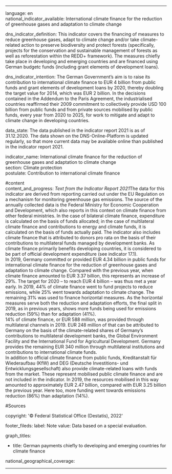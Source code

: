 ---

language: en    
national_indicator_available: International climate finance for the reduction of greenhouse gases and adaptation to climate change    

dns_indicator_definition: This indicator covers the financing of measures to reduce greenhouse gases, adapt to climate change and/or take climate-related action to preserve biodiversity and protect forests (specifically, projects for the conservation and sustainable management of forests as well as reforestation within the REDD+ framework). The measures chiefly take place in developing and emerging countries and are financed using German budgetc funds (including grant elements of development loans).    

dns_indicator_intention: The German Government’s aim is to raise its contribution to international climate finance to EUR 4 billion from public funds and grant elements of development loans by 2020, thereby doubling the target value for 2014, which was EUR 2 billion. In the decisions contained in the Addendum to the Paris Agreement, the industrialised countries reaffirmed their 2009 commitment to collectively provide USD 100 billion from public funds and from private sources mobilised by public funds, every year from 2020 to 2025, for work to mitigate and adapt to climate change in developing countries.    

data_state: The data published in the indicator report 2021 is as of 31.12.2020. The data shown on the DNS-Online-Platform is updated regularly, so that more current data may be available online than published in the indicator report 2021.    

indicator_name: International climate finance for the reduction of greenhouse gases and adaptation to climate change    
section: Climate protection    
postulate: Contribution to international climate finance    

#content     
content_and_progress: <i>Text from the Indicator Report 2021</i>The data for this indicator are derived from reporting carried out under the EU Regulation on a mechanism for monitoring greenhouse gas emissions. The source of the annually collected data is the Federal Ministry for Economic Cooperation and Development, which also reports in this context on climate finance from other federal ministries. In the case of bilateral climate finance, expenditure is calculated on the basis of funds allocated; in the case of multilateral climate finance and contributions to energy and climate funds, it is calculated on the basis of funds actually paid. The indicator also includes climate finance that is attributed to donors pro rata on the basis of their contributions to multilateral funds managed by development banks. As climate finance primarily benefits developing countries, it is considered to be part of official development expenditure (see indicator 17.1).<br>In 2019, Germany committed or provided EUR 4.34 billion in public funds for international climate finance for the reduction of greenhouse gases and adaptation to climate change. Compared with the previous year, when climate finance amounted to EUR 3.37 billion, this represents an increase of 29%. The target for 2020 – to reach EUR 4 billion – was thus met a year early. In 2019, 44% of climate finance went to fund projects to reduce emissions, while 25% went towards adaptation to climate change. The remaining 31% was used to finance horizontal measures. As the horizontal measures serve both the reduction and adaptation efforts, the final split in 2019, as in previous years, shows more funds being used for emissions reduction (59%) than for adaptation (41%).<br>14% of climate finance, or EUR 588 million, was provided through multilateral channels in 2019. EUR 248 million of that can be attributed to Germany on the basis of the climate-related shares of Germany’s contributions to multilateral development banks, the Global Environment Facility and the International Fund for Agricultural Development. Germany provides the remaining EUR 340 million through multilateral institutions and contributions to international climate funds.<br>In addition to official climate finance from public funds, Kreditanstalt für Wiederaufbau (KfW) and DEG (Deutsche Investitions- und Entwicklungsgesellschaft) also provide climate-related loans with funds from the market. These represent mobilised public climate finance and are not included in the indicator. In 2019, the resources mobilised in this way amounted to approximately EUR 2.47 billion, compared with EUR 3.25 billion the previous year. Here too, more funding went towards emissions reduction (86%) than adaptation (14%).    

#Sources    
    
copyright: '&copy; Federal Statistical Office (Destatis), 2022'    

footer_fileds:
    label: Note
    value: Data based on a special evaluation.    

graph_titles: 
  - title: German payments chiefly to developing and emerging countries for climate finance
        

national_geographical_coverage:     

---
